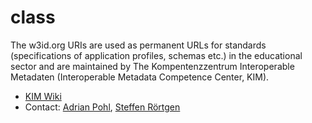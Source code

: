 # class

The w3id.org URIs are used as permanent URLs for standards (specifications of application profiles, schemas etc.) in the educational sector and are maintained by The Kompentenzzentrum Interoperable Metadaten (Interoperable Metadata Competence Center, KIM).

* [KIM Wiki](https://wiki.dnb.de/x/5xuYAg)
* Contact: [Adrian Pohl](http://lobid.org/team/ap#!), [Steffen Rörtgen](https://github.com/sroertgen)

